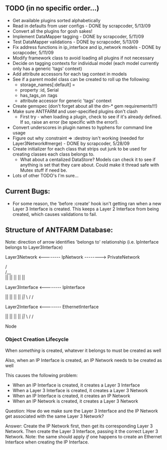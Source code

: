 ## TODO (in no specific order...)

 - Get available plugins sorted alphabetically
 - Read in defaults from user configs - DONE by scrapcoder, 5/13/09
 - Convert all the plugins for gosh sakes!
 - Implement DataMapper tagging - DONE by scrapcoder, 5/11/09
 - Test DataMapper validations - DONE by scrapcoder, 5/13/09
 - Fix address functions in ip_interface and ip_network models - DONE by scrapcoder, 5/11/09
 - Modify framework class to avoid loading all plugins if not necessary
 - Decide on tagging contexts for individual model (each model currently only has a generic 'tags' context)
 - Add attribute accessors for each tag context in models
 - See if a parent model class can be created to roll up the following:
   - storage_names[:default] = <model name>
   - property :id, Serial
   - has_tags_on :tags
   - attribute accessor for generic 'tags' context
 - Create gemspec (don't forget about all the dm-* gem requirements!!!)
 - Make sure ANTFARM and user-specified plugins don't clash
   - First try - when loading a plugin, check to see if it's already defined.  If so, raise an error (be specific with the error!).
 - Convert underscores in plugin names to hyphens for command line usage
 - Figure out why :constraint => :destroy isn't working (needed for Layer3Network#merge) - DONE by scrapcoder, 5/28/09
 - Create initializer for each class that strips out junk to be used for creating classes each class belongs to.
   - What about a centalized DataStore? Models can check it to see if anything is set that they care about. Could make it thread safe with Mutex stuff if need be.
 - Lots of other TODO's I'm sure...

## Current Bugs:

  - For some reason, the 'before :create' hook isn't getting ran when a new Layer 3 Interface is created.  This keeps a Layer 2 Interface from being created, which causes validations to fail.

## Structure of ANTFARM Database:

Note: direction of arrow identifies 'belongs to' relationship (i.e. IpInterface belongs to Layer3Interface)

Layer3Network <-------- IpNetwork --------> PrivateNetwork

 /\
/__\
 ||
 ||
 ||
 ||
 ||

Layer3Interface <-------- IpInterface

 ||
 ||
 ||
 ||
_||_
\  / 
 \/

Layer2Interface <-------- EthernetInterface

 ||
 ||
 ||
 ||
_||_
\  / 
 \/

Node

### Object Creation Lifecycle

When *something* is created, whatever it belongs to must be created as well

Also, when an IP Interface is created, an IP Network needs to be created as well

This causes the following problem:

  - When an IP Interface is created, it creates a Layer 3 Interface
  - When a Layer 3 Interface is created, it creates a Layer 3 Network
  - When an IP Interface is created, it creates an IP Network
  - When an IP Network is created, it creates a Layer 3 Network

Question: How do we make sure the Layer 3 Interface and the IP Network get associated with the same Layer 3 Network?

Answer:
Create the IP Network first, then get its corresponding Layer 3 Network. Then create the Layer 3 Interface, passing it the correct Layer 3 Network.
Note: the same should apply *if* one happens to create an Ethernet Interface when creating the IP Interface.
